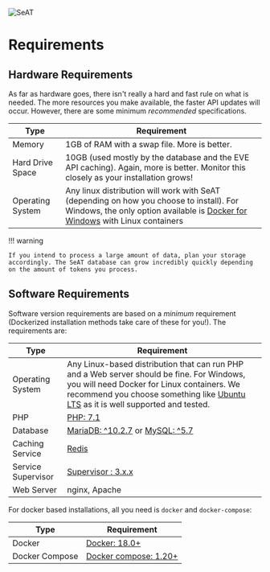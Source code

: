![SeAT](https://i.imgur.com/aPPOxSK.png)

# Requirements

## Hardware Requirements

As far as hardware goes, there isn't really a hard and fast rule on what is needed. The more resources you make available, the faster API updates will occur. However, there are some minimum *recommended* specifications.

| Type | Requirement |
| ------- | ------- |
| Memory | 1GB of RAM with a swap file. More is better. |
| Hard Drive Space | 10GB (used mostly by the database and the EVE API caching). Again, more is better. Monitor this closely as your installation grows! |
| Operating System | Any linux distribution will work with SeAT (depending on how you choose to install). For Windows, the only option available is [Docker for Windows](https://docs.docker.com/docker-for-windows/) with Linux containers |

!!! warning

    If you intend to process a large amount of data, plan your storage accordingly. The SeAT database can grow incredibly quickly depending on the amount of tokens you process.

## Software Requirements

Software version requirements are based on a *minimum* requirement (Dockerized installation methods take care of these for you!). The requirements are:

| Type | Requirement |
| ------------ | ------------- |
| Operating System | Any Linux-based distribution that can run PHP and a Web server should be fine.  For Windows, you will need Docker for Linux containers. We recommend you choose something like [Ubuntu LTS](https://www.ubuntu.com/) as it is well supported and tested. |
| PHP | [PHP: 7.1](http://php.net/)|
| Database | [MariaDB: ^10.2.7](https://mariadb.org/) or [MySQL: ^5.7](https://www.mysql.com/) |
| Caching Service | [Redis](https://redis.io/)  |
| Service Supervisor | [Supervisor : 3.x.x](http://supervisord.org/) |
| Web Server | nginx, Apache |

For docker based installations, all you need is `docker` and `docker-compose`:

| Type | Requirement |
| ------------ | ------------- |
| Docker | [Docker: 18.0+](https://www.docker.com/) |
| Docker Compose | [Docker compose: 1.20+](https://docs.docker.com/compose/)|
